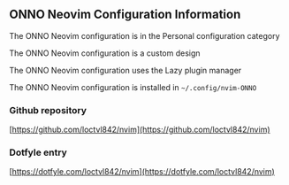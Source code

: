 ## ONNO Neovim Configuration Information

The ONNO Neovim configuration is in the Personal configuration category

The ONNO Neovim configuration is a custom design

The ONNO Neovim configuration uses the Lazy plugin manager

The ONNO Neovim configuration is installed in `~/.config/nvim-ONNO`

### Github repository

[https://github.com/loctvl842/nvim](https://github.com/loctvl842/nvim)

### Dotfyle entry

[https://dotfyle.com/loctvl842/nvim](https://dotfyle.com/loctvl842/nvim)

